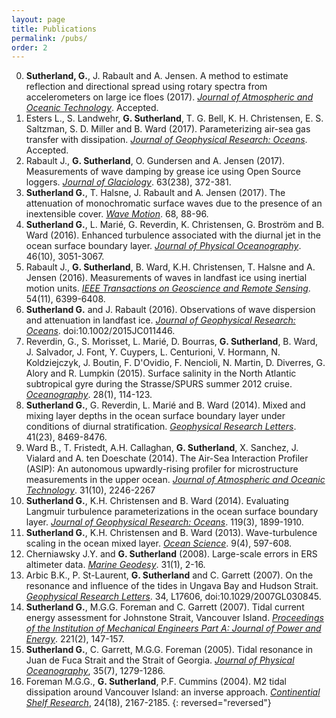 ```yaml
---
layout: page
title: Publications
permalink: /pubs/
order: 2
---
```


<!-- ### Refereed -->
0. **Sutherland, G.**, J. Rabault and A. Jensen. A method to estimate reflection and directional spread using rotary spectra from accelerometers on large ice floes (2017). [*Journal of Atmospheric and Oceanic Technology*](http://journals.ametsoc.org/doi/abs/10.1175/JTECH-D-16-0219.1). Accepted.
0. Esters L., S. Landwehr, **G. Sutherland**, T. G. Bell, K. H. Christensen, E. S. Saltzman, S. D. Miller and B. Ward (2017). Parameterizing air-sea gas transfer with dissipation. [*Journal of Geophysical Research: Oceans*](http://onlinelibrary.wiley.com/doi/10.1002/2016JC012088/full). Accepted.
0. Rabault J., **G. Sutherland**, O. Gundersen and A. Jensen (2017). Measurements of wave damping by grease ice using Open Source loggers. [*Journal of Glaciology*](https://www.cambridge.org/core/journals/journal-of-glaciology/article/div-classtitlemeasurements-of-wave-damping-by-a-grease-ice-slick-in-svalbard-using-off-the-shelf-sensors-and-open-source-electronicsdiv/379C4B7F67CC03283E2AE0D7FAF68F34). 63(238), 372-381.
0. **Sutherland G.**, T. Halsne, J. Rabault and A. Jensen (2017). The attenuation of monochromatic surface waves due to the presence of an inextensible cover. [*Wave Motion*](http://www.sciencedirect.com/science/article/pii/S0165212516301202). 68, 88-96.
0. **Sutherland G.**, L. Mari&#x00E9;, G. Reverdin, K. Christensen, G. Brostr&#x00F6;m and B. Ward (2016). Enhanced turbulence associated with the diurnal jet in the ocean surface boundary layer. [*Journal of Physical Oceanography*](http://journals.ametsoc.org/doi/abs/10.1175/JPO-D-15-0172.1). 46(10), 3051-3067.
0. Rabault J., **G. Sutherland**, B. Ward, K.H. Christensen, T. Halsne and A. Jensen (2016). Measurements of waves in
  landfast ice using inertial motion units. [*IEEE Transactions on Geoscience and Remote Sensing*](http://ieeexplore.ieee.org/document/7513396/). 54(11), 6399-6408.
0. **Sutherland G.** and J. Rabault (2016). Observations of wave dispersion and attenuation in landfast ice. [*Journal of Geophysical Research: Oceans*](http://onlinelibrary.wiley.com/doi/10.1002/2015JC011446/full). doi:10.1002/2015JC011446.
0. Reverdin, G., S. Morisset, L. Mari&#x00E9;, D. Bourras, **G. Sutherland**, B. Ward, J. Salvador, J. Font, Y. Cuypers, L. Centurioni, V. Hormann, N. Koldziejczyk, J. Boutin, F. D'Ovidio, F. Nencioli, N. Martin, D. Diverres, G. Alory and R. Lumpkin (2015). Surface salinity in the North Atlantic subtropical gyre during the Strasse/SPURS summer 2012 cruise. [*Oceanography*](http://tos.org/oceanography/article/surface-salinity-in-the-north-atlantic-subtropical-gyre-during-the-strasse-). 28(1), 114-123.
0. **Sutherland G.**, G. Reverdin, L. Mari&#x00E9; and B. Ward (2014). Mixed and mixing layer depths in the ocean surface boundary layer under conditions of diurnal stratification. [*Geophysical Research Letters*](http://onlinelibrary.wiley.com/doi/10.1002/2014GL061939/full). 41(23), 8469-8476.
0. Ward B., T. Fristedt, A.H. Callaghan, **G. Sutherland**, X. Sanchez, J. Vialard and A. ten Doeschate (2014). The Air-Sea Interaction Profiler (ASIP): An autonomous upwardly-rising profiler for microstructure measurements in the upper ocean. [*Journal of Atmospheric and Oceanic Technology*](http://journals.ametsoc.org/doi/abs/10.1175/JTECH-D-14-00010.1). 31(10), 2246-2267
0. **Sutherland G.**, K.H. Christensen and B. Ward (2014). Evaluating Langmuir turbulence parameterizations in the ocean surface boundary layer. [*Journal of Geophysical Research: Oceans*](http://onlinelibrary.wiley.com/doi/10.1002/2013JC009537/full). 119(3), 1899-1910.
0. **Sutherland G.**, K.H. Christensen and B. Ward (2013). Wave-turbulence scaling in the ocean mixed layer. [*Ocean Science*](http://www.ocean-sci.net/9/597/2013/os-9-597-2013.html). 9(4), 597-608.
0. Cherniawsky J.Y. and **G. Sutherland** (2008). Large-scale errors in ERS altimeter data. [*Marine Geodesy*](http://www.tandfonline.com/doi/abs/10.1080/01490410701812212). 31(1), 2-16.
0. Arbic B.K., P. St-Laurent, **G. Sutherland** and C. Garrett (2007). On the resonance and influence of the tides in Ungava Bay and Hudson Strait. [*Geophysical Research Letters*](http://onlinelibrary.wiley.com/doi/10.1029/2007GL030845/full). 34, L17606, doi:10.1029/2007GL030845.
0. **Sutherland G.**, M.G.G. Foreman and C. Garrett (2007). Tidal current energy assessment for Johnstone Strait, Vancouver Island. [*Proceedings of the Institution of Mechanical Engineers Part A: Journal  of Power and Energy*](http://journals.sagepub.com/doi/abs/10.1243/09576509JPE338). 221(2), 147-157.
0. **Sutherland G.**, C. Garrett, M.G.G. Foreman (2005).  Tidal resonance in Juan de Fuca Strait and the Strait of Georgia. [*Journal of Physical Oceanography*](http://journals.ametsoc.org/doi/abs/10.1175/JPO2738.1), 35(7), 1279-1286.
0. Foreman M.G.G., **G. Sutherland**, P.F. Cummins (2004).  M2 tidal dissipation around Vancouver Island: an inverse approach.  [*Continential Shelf Research*](http://www.sciencedirect.com/science/article/pii/S0278434304001700), 24(18), 2167-2185.
{: reversed="reversed"}

<!-- ### Non-refereed -->
<!-- 0. Foreman, M.G.G., L. Beauchemin, J.Y. Cherniawsky, M. A. P&#x00E9;a, P. F. Cummins, and **G. Sutherland** (2005). A review of models -->
<!--  in support of oil and gas exploration off the north coast of British Columbia. *Can. Tech. Rep. Fish. Aquat. Sci.* 2712: v + 58p. -->
<!-- 0. Rohr K.M.M. and **G. Sutherland** (2002).  A Reconnaissance AVO Study of the Queen Charlotte Basin. *CEOR Report 2002-3*.  -->
<!-- {: reversed="reversed"} -->
